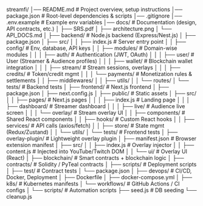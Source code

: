 streamfi/
│── README.md                # Project overview, setup instructions
│── package.json             # Root-level dependencies & scripts
│── .gitignore
│── .env.example             # Example env variables
│── docs/                    # Documentation (design, API contracts, etc.)
│   ├── SRS.pdf
│   ├── architecture.png
│   └── API_DOCS.md
│
├── backend/                 # Node.js backend (Express/Nest.js)
│   ├── package.json
│   ├── src/
│   │   ├── index.js         # Server entry point
│   │   ├── config/          # Env, database, API keys
│   │   ├── modules/         # Domain-wise modules
│   │   │   ├── auth/        # Authentication (JWT, OAuth)
│   │   │   ├── user/        # User (Streamer & Audience profiles)
│   │   │   ├── wallet/      # Blockchain wallet integration
│   │   │   ├── stream/      # Stream sessions, overlays
│   │   │   ├── credits/     # Token/credit mgmt
│   │   │   └── payments/    # Monetization rules & settlements
│   │   ├── middlewares/
│   │   ├── utils/
│   │   └── routes/
│   └── tests/               # Backend tests
│
├── frontend/                # Next.js frontend
│   ├── package.json
│   ├── next.config.js
│   ├── public/              # Static assets
│   ├── src/
│   │   ├── pages/           # Next.js pages
│   │   │   ├── index.js     # Landing page
│   │   │   ├── dashboard/   # Streamer dashboard
│   │   │   ├── live/        # Audience live screen
│   │   │   └── overlay/     # Stream overlay UI
│   │   ├── components/      # Shared React components
│   │   ├── hooks/           # Custom React hooks
│   │   ├── services/        # API calls (axios/fetch)
│   │   ├── store/           # State mgmt (Redux/Zustand)
│   │   └── utils/
│   └── tests/               # Frontend tests
│
├── overlay-plugin/          # Lightweight overlay plugin
│   ├── manifest.json        # Browser extension manifest
│   ├── src/
│   │   ├── index.js         # Overlay injector
│   │   ├── content.js       # Injected into YouTube/Twitch DOM
│   │   └── ui/              # Overlay UI (React)
│
├── blockchain/              # Smart contracts + blockchain logic
│   ├── contracts/           # Solidity / PyTeal contracts
│   ├── scripts/             # Deployment scripts
│   ├── test/                # Contract tests
│   └── package.json
│
├── devops/                  # CI/CD, Docker, Deployment
│   ├── Dockerfile
│   ├── docker-compose.yml
│   ├── k8s/                 # Kubernetes manifests
│   └── workflows/           # GitHub Actions / CI configs
│
└── scripts/                 # Automation scripts
    ├── seed.js              # DB seeding
    └── cleanup.js

